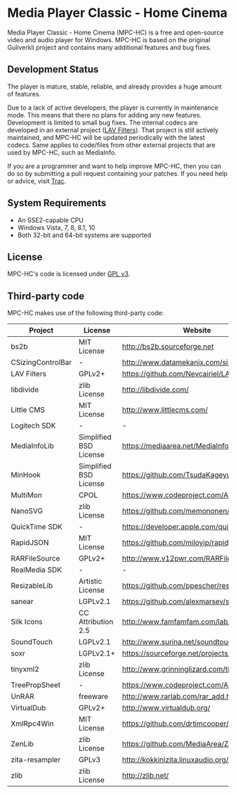 # Media Player Classic - Home Cinema

Media Player Classic - Home Cinema (MPC-HC) is a free and open-source video and audio player for Windows. MPC-HC is based on the original Guliverkli project and contains many additional features and bug fixes.

## Development Status

The player is mature, stable, reliable, and already provides a huge amount of features.

Due to a lack of active developers, the player is currently in maintenance mode. This means that there no plans for adding any new features. Development is limited to small bug fixes. The internal codecs are developed in an external project ([LAV Filters](https://github.com/Nevcairiel/LAVFilters)). That project is still actively maintained, and MPC-HC will be updated periodically with the latest codecs. Same applies to code/files from other external projects that are used by MPC-HC, such as MediaInfo.

If you are a programmer and want to help improve MPC-HC, then you can do so by submitting a pull request containing your patches. If you need help or advice, visit [Trac](https://trac.mpc-hc.org/).

## System Requirements

* An SSE2-capable CPU
* Windows Vista, 7, 8, 8.1, 10
* Both 32-bit and 64-bit systems are supported

## License

MPC-HC's code is licensed under [GPL v3](/COPYING.txt).

## Third-party code

MPC-HC makes use of the following third-party code:

| Project           | License                   | Website           |
| ----------------- | ------------------------- | ----------------- |
| bs2b              | MIT License               | <http://bs2b.sourceforge.net> |
| CSizingControlBar | -                         | <http://www.datamekanix.com/sizecbar/> |
| LAV Filters       | GPLv2+                    | <https://github.com/Nevcairiel/LAVFilters> |
| libdivide         | zlib License              | <http://libdivide.com/> |
| Little CMS        | MIT License               | <http://www.littlecms.com/> |
| Logitech SDK      | -                         | - |
| MediaInfoLib      | Simplified BSD License    | <https://mediaarea.net/MediaInfo> |
| MinHook           | Simplified BSD License    | <https://github.com/TsudaKageyu/minhook> |
| MultiMon          | CPOL                      | <https://www.codeproject.com/Articles/3690/> |
| NanoSVG           | zlib License              | <https://github.com/memononen/nanosvg> |
| QuickTime SDK     | -                         | <https://developer.apple.com/quicktime/> |
| RapidJSON         | MIT License               | <https://github.com/miloyip/rapidjson> |
| RARFileSource     | GPLv2+                    | <http://www.v12pwr.com/RARFileSource/> |
| RealMedia SDK     | -                         | - |
| ResizableLib      | Artistic License          | <https://github.com/ppescher/resizablelib> |
| sanear            | LGPLv2.1                  | <https://github.com/alexmarsev/sanear> |
| Silk Icons        | CC Attribution 2.5        | <http://www.famfamfam.com/lab/icons/silk/> |
| SoundTouch        | LGPLv2.1                  | <http://www.surina.net/soundtouch/> |
| soxr              | LGPLv2.1+                 | <https://sourceforge.net/projects/soxr/> |
| tinyxml2          | zlib License              | <http://www.grinninglizard.com/tinyxml2/> |
| TreePropSheet     | -                         | <https://www.codeproject.com/Articles/3709/> |
| UnRAR             | freeware                  | <http://www.rarlab.com/rar_add.htm> |
| VirtualDub        | GPLv2+                    | <http://www.virtualdub.org/> |
| XmlRpc4Win        | MIT License               | <https://github.com/drtimcooper/XmlRpc4Win> |
| ZenLib            | zlib License              | <https://github.com/MediaArea/ZenLib> |
| zita-resampler    | GPLv3                     | <http://kokkinizita.linuxaudio.org/linuxaudio/> |
| zlib              | zlib License              | <http://zlib.net/> |
